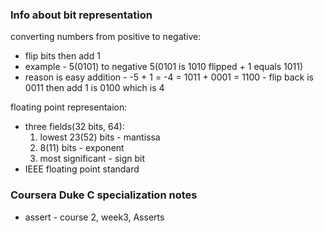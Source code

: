 ### Info about bit representation

converting numbers from positive to negative:
* flip bits then add 1
* example - 5(0101) to negative 5(0101 is 1010 flipped + 1 equals 1011)
* reason is easy addition - -5 + 1 = -4 = 1011 + 0001 = 1100 - flip back is 0011 then add 1 is 0100 which is 4

floating point representaion:
* three fields(32 bits, 64):
    1. lowest 23(52) bits - mantissa
    2. 8(11) bits - exponent
    3. most significant - sign bit
* IEEE floating point standard


### Coursera Duke C specialization notes

* assert - course 2, week3, Asserts
